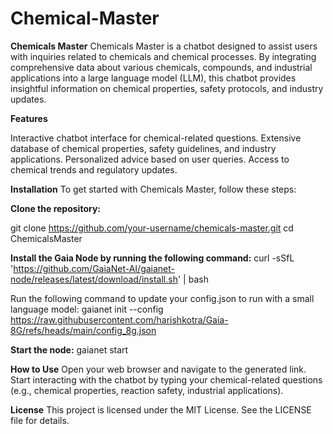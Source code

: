 # Chemical-Master
**Chemicals Master**
Chemicals Master is a chatbot designed to assist users with inquiries related to chemicals and chemical processes. By integrating comprehensive data about various chemicals, compounds, and industrial applications into a large language model (LLM), this chatbot provides insightful information on chemical properties, safety protocols, and industry updates.

**Features**

Interactive chatbot interface for chemical-related questions.
Extensive database of chemical properties, safety guidelines, and industry applications.
Personalized advice based on user queries.
Access to chemical trends and regulatory updates.

**Installation**
To get started with Chemicals Master, follow these steps:

**Clone the repository:**

git clone https://github.com/your-username/chemicals-master.git
cd ChemicalsMaster

**Install the Gaia Node by running the following command:**
curl -sSfL 'https://github.com/GaiaNet-AI/gaianet-node/releases/latest/download/install.sh' | bash

Run the following command to update your config.json to run with a small language model:
gaianet init --config https://raw.githubusercontent.com/harishkotra/Gaia-8G/refs/heads/main/config_8g.json

**Start the node:**
gaianet start

**How to Use**
Open your web browser and navigate to the generated link.
Start interacting with the chatbot by typing your chemical-related questions (e.g., chemical properties, reaction safety, industrial applications).

**License**
This project is licensed under the MIT License. See the LICENSE file for details.
